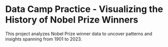 # Data Camp Practice - Visualizing the History of Nobel Prize Winners
This project analyzes Nobel Prize winner data to uncover patterns and insights spanning from 1901 to 2023.
